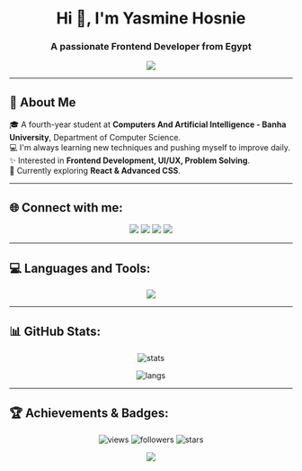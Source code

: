 <h1 align="center">Hi 👋, I'm Yasmine Hosnie</h1>
<h3 align="center">A passionate Frontend Developer from Egypt</h3>

<p align="center">
  <img src="https://capsule-render.vercel.app/api?type=waving&color=gradient&height=120&section=header" />
</p>

---

## 🧐 About Me
🎓 A fourth-year student at **Computers And Artificial Intelligence - Banha University**, Department of Computer Science.  
💻 I'm always learning new techniques and pushing myself to improve daily.  
✨ Interested in **Frontend Development, UI/UX, Problem Solving**.  
🌱 Currently exploring **React & Advanced CSS**.  

---

## 🌐 Connect with me:
<p align="center">
  <a href="https://codepen.io/Yasmeen-Lasheen" target="blank"><img src="https://img.shields.io/badge/CodePen-000000?style=for-the-badge&logo=codepen&logoColor=white"/></a>
  <a href="https://www.linkedin.com/in/yasmeen-lasheen-5a4a0a27b" target="blank"><img src="https://img.shields.io/badge/LinkedIn-0A66C2?style=for-the-badge&logo=linkedin&logoColor=white"/></a>
  <a href="https://www.facebook.com/yasmeen.lasheen.469535" target="blank"><img src="https://img.shields.io/badge/Facebook-1877f2?style=for-the-badge&logo=facebook&logoColor=white"/></a>
  <a href="https://codeforces.com/profile/snow_white_7" target="blank"><img src="https://img.shields.io/badge/Codeforces-1f8acb?style=for-the-badge&logo=codeforces&logoColor=white"/></a>
</p>

---

## 💻 Languages and Tools:
<p align="center">
  <img src="https://skillicons.dev/icons?i=html,css,js,ts,react,tailwind,bootstrap,sass,php,laravel,java,python,cpp,mysql,sqlite,oracle,git,dart,ai" />
</p>

---

## 📊 GitHub Stats:

<p align="center">
  <img src="https://github-readme-stats.vercel.app/api?username=yasmine-hosnie&show_icons=true&theme=radical" alt="stats" />
</p>

<p align="center">
  <img src="https://github-readme-stats.vercel.app/api/top-langs/?username=yasmine-hosnie&layout=compact&theme=radical" alt="langs"/>
</p>

---

## 🏆 Achievements & Badges:
<p align="center">
  <img src="https://komarev.com/ghpvc/?username=yasmine-hosnie&label=Profile%20Views&color=0e75b6&style=flat" alt="views"/>
  <img src="https://img.shields.io/github/followers/yasmine-hosnie?label=Followers&style=social" alt="followers"/>
  <img src="https://img.shields.io/github/stars/yasmine-hosnie?label=Stars" alt="stars"/>
</p>

<p align="center">
  <img src="https://capsule-render.vercel.app/api?type=waving&color=gradient&height=120&section=footer" />
</p>
